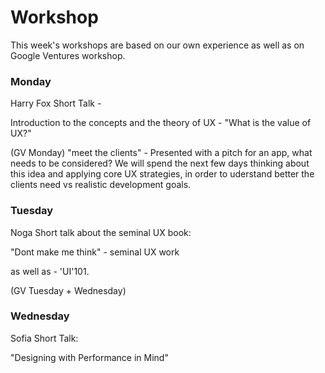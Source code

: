 # Workshop

This week's workshops are based on our own experience as well as on Google Ventures workshop.

### Monday
Harry Fox Short Talk -

Introduction to the concepts and the theory of UX -
"What is the value of UX?"

(GV Monday)
"meet the clients" -
Presented with a pitch for an app, what needs to be considered?
We will spend the next few days thinking about this idea and applying core UX strategies, in order to uderstand better the clients need vs realistic development goals.


### Tuesday
Noga Short talk about the seminal UX book:

"Dont make me think" - seminal UX work

as well as - 'UI'101.

(GV Tuesday + Wednesday)

### Wednesday

Sofia Short Talk:

"Designing with Performance in Mind"

